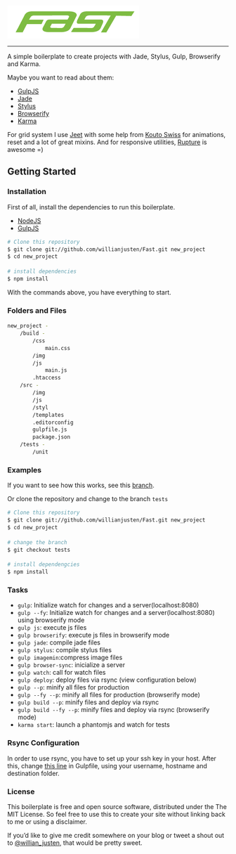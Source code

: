 ![Fast](src/img/fast-logo.png)

---

A simple boilerplate to create projects with Jade, Stylus, Gulp, Browserify and Karma.

Maybe you want to read about them:
- [GulpJS](http://gulpjs.com/)
- [Jade](http://jade-lang.com/)
- [Stylus](http://learnboost.github.io/stylus/)
- [Browserify](http://browserify.org/)
- [Karma](http://karma-runner.github.io/)

For grid system I use [Jeet](http://jeet.gs/) with some help from [Kouto Swiss](http://kouto-swiss.io/) for animations, reset and a lot of great mixins. And for responsive utilities, [Rupture](https://github.com/jenius/rupture) is awesome =)


## Getting Started

### Installation

First of all, install the dependencies to run this boilerplate.

- [NodeJS](http://nodejs.org/)
- [GulpJS](http://gulpjs.com/)


```sh
# Clone this repository
$ git clone git://github.com/willianjusten/Fast.git new_project
$ cd new_project

# install dependencies
$ npm install
```

With the commands above, you have everything to start.

### Folders and Files

```sh
new_project -
	/build -
		/css
			main.css
		/img
		/js
			main.js
		.htaccess
	/src -
		/img
		/js
		/styl
		/templates
		.editorconfig
		gulpfile.js
		package.json
	/tests -
		/unit
```

### Examples

If you want to see how this works, see this [branch](https://github.com/willianjusten/Fast/tree/tests).

Or clone the repository and change to the branch `tests`

```sh
# Clone this repository
$ git clone git://github.com/willianjusten/Fast.git new_project
$ cd new_project

# change the branch
$ git checkout tests

# install dependengcies
$ npm install
```


### Tasks

- `gulp`: Initialize watch for changes and a server(localhost:8080)
- `gulp --fy`: Initialize watch for changes and a server(localhost:8080) using browserify mode
- `gulp js`: execute js files
- `gulp browserify`: execute js files in browserify mode
- `gulp jade`: compile jade files
- `gulp stylus`: compile stylus files
- `gulp imagemin`:compress image files
- `gulp browser-sync`: inicialize a server
- `gulp watch`: call for watch files
- `gulp deploy`: deploy files via rsync (view configuration below)
- `gulp --p`: minify all files for production
- `gulp --fy --p`: minify all files for production (browserify mode)
- `gulp build --p`: minify files and deploy via rsync
- `gulp build --fy --p`: minify files and deploy via rsync (browserify mode)
- `karma start`: launch a phantomjs and watch for tests

### Rsync Configuration

In order to use rsync, you have to set up your ssh key in your host. After this, change [this line](https://github.com/willianjusten/Fast/blob/master/gulpfile.js#L100) in Gulpfile, using your username, hostname and destination folder.

### License

This boilerplate is free and open source software, distributed under the The MIT License. So feel free to use this to create your site without linking back to me or using a disclaimer.

If you’d like to give me credit somewhere on your blog or tweet a shout out to [@willian_justen](https://twitter.com/willian_justen), that would be pretty sweet.
